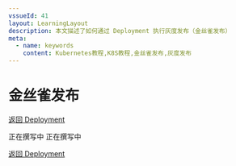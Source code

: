 ```yaml
---
vssueId: 41
layout: LearningLayout
description: 本文描述了如何通过 Deployment 执行灰度发布（金丝雀发布）
meta:
  - name: keywords
    content: Kubernetes教程,K8S教程,金丝雀发布,灰度发布
---
```


# 金丝雀发布

<AdSenseTitle/>

[返回 Deployment](./#deployment-概述)

<el-tabs type="border-card">

<el-tab-pane label="使用 kubectl 执行金丝雀发布">
正在撰写中

</el-tab-pane>

<el-tab-pane label="使用 Kuboard 执行金丝雀发布">
正在撰写中

</el-tab-pane>

</el-tabs>

[返回 Deployment](./#deployment-概述)
